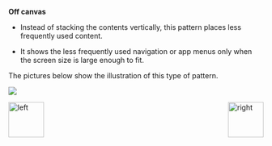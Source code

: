 
<b>Off canvas</b>

- Instead of stacking the contents vertically, this pattern places less frequently used content.

- It shows the less frequently used navigation or app menus only when the screen size is large enough to fit.

<p>The pictures below show the illustration of this type of pattern.</p>


<img src="https://cloud.githubusercontent.com/assets/14101008/11172613/57af2e2c-8bc7-11e5-8395-80613681d5ec.PNG"></img>


<img align="left" alt="left" src="https://cloud.githubusercontent.com/assets/14101008/11165526/091b197c-8acf-11e5-8ac1-3a1e5042ed78.png" width="70" height="70"></img>
<img align="right" alt="right" src="https://cloud.githubusercontent.com/assets/14101008/11165527/0a4289a2-8acf-11e5-8378-c5e3a55ab4dc.png" width="70" height="70"></img>
